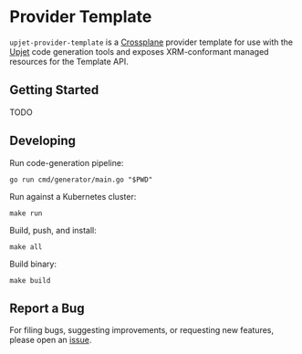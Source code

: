 <!--
SPDX-FileCopyrightText: 2023 The Crossplane Authors <https://crossplane.io>

SPDX-License-Identifier: CC-BY-4.0
-->

# Provider Template

`upjet-provider-template` is a [Crossplane](https://crossplane.io/) provider
template for use with the [Upjet](https://github.com/crossplane/upjet) code
generation tools and exposes XRM-conformant managed resources for the
Template API.

## Getting Started

TODO

## Developing

Run code-generation pipeline:
```console
go run cmd/generator/main.go "$PWD"
```

Run against a Kubernetes cluster:

```console
make run
```

Build, push, and install:

```console
make all
```

Build binary:

```console
make build
```

## Report a Bug

For filing bugs, suggesting improvements, or requesting new features, please
open an [issue](https://github.com/crossplane/upjet-provider-template/issues).
